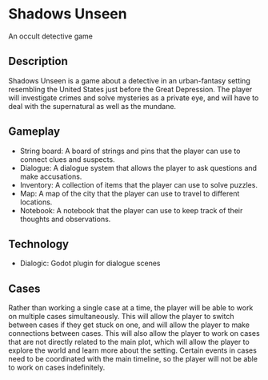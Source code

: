 # Shadows Unseen
An occult detective game

## Description
Shadows Unseen is a game about a detective in an urban-fantasy setting resembling the United States just before the Great Depression. The player will investigate crimes and solve mysteries as a private eye, and will have to deal with the supernatural as well as the mundane.

## Gameplay
- String board: A board of strings and pins that the player can use to connect clues and suspects.
- Dialogue: A dialogue system that allows the player to ask questions and make accusations.
- Inventory: A collection of items that the player can use to solve puzzles.
- Map: A map of the city that the player can use to travel to different locations.
- Notebook: A notebook that the player can use to keep track of their thoughts and observations.

## Technology
- Dialogic: Godot plugin for dialogue scenes

## Cases
Rather than working a single case at a time, the player will be able to work on multiple cases simultaneously. This will allow the player to switch between cases if they get stuck on one, and will allow the player to make connections between cases.
This will also allow the player to work on cases that are not directly related to the main plot, which will allow the player to explore the world and learn more about the setting.
Certain events in cases need to be coordinated with the main timeline, so the player will not be able to work on cases indefinitely.